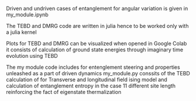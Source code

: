 Driven and undriven cases of entanglement for angular variation is given in my_module.ipynb


The TEBD and DMRG code are written in julia hence to be worked only with a julia kernel


Plots for TEBD and DMRG can be visualized when opened in Google Colab
it consists of calculation of ground state energies through imaginary time evolution using TEBD
<br>

The my module code includes for entenglement steering and properties unleashed as a part of driven dynamics
my_module.py conssits of the TEBD calculation of for Transverse and longitudinal field ising model and calculation of entanglement entropy in the case 11 different site length reinforcing the fact of eigenstate thermalization
